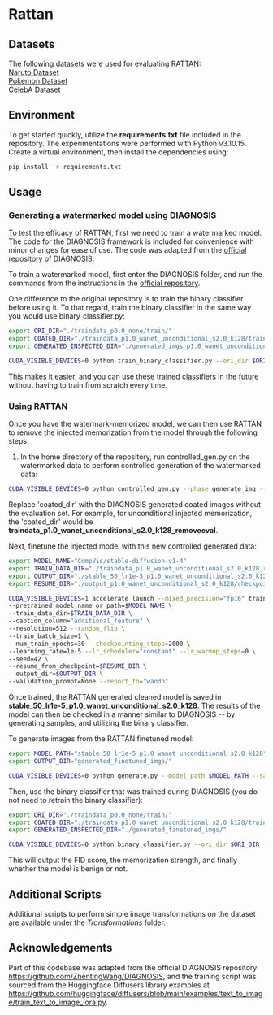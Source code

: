 # Rattan

## Datasets 
The following datasets were used for evaluating RATTAN:       
[Naruto Dataset](https://huggingface.co/datasets/lambdalabs/naruto-blip-captions)\
[Pokemon Dataset](https://huggingface.co/datasets/reach-vb/pokemon-blip-captions)\
[CelebA Dataset](https://huggingface.co/datasets/irodkin/celeba_with_llava_captions)

## Environment
To get started quickly, utilize the __requirements.txt__ file included in the repository. The experimentations were performed with Python v3.10.15. 
Create a virtual environment, then install the dependencies using:
```sh
pip install -r requirements.txt
```

## Usage 

### Generating a watermarked model using DIAGNOSIS
To test the efficacy of RATTAN, first we need to train a watermarked model. The code for the DIAGNOSIS framework is included for convenience with minor changes for ease of use. The code was adapted from the [official repository of DIAGNOSIS](https://github.com/ZhentingWang/DIAGNOSIS).

To train a watermarked model, first enter the DIAGNOSIS folder, and run the commands from the instructions in the [official repository](https://github.com/ZhentingWang/DIAGNOSIS).

One difference to the original repository is to train the binary classifier before using it.
To that regard, train the binary classifier in the same way you would use binary_classifier.py:
```sh
export ORI_DIR="./traindata_p0.0_none/train/"
export COATED_DIR="./traindata_p1.0_wanet_unconditional_s2.0_k128/train/"
export GENERATED_INSPECTED_DIR="./generated_imgs_p1.0_wanet_unconditional_s2.0_k128/"

CUDA_VISIBLE_DEVICES=0 python train_binary_classifier.py --ori_dir $ORI_DIR --coated_dir $COATED_DIR --generated_inspected_dir $GENERATED_INSPECTED_DIR
```

This makes it easier, and you can use these trained classifiers in the future without having to train from scratch every time.

### Using RATTAN
Once you have the watermark-memorized model, we can then use RATTAN to remove the injected memorization from the model through the following steps:

1. In the home directory of the repository, run controlled_gen.py on the watermarked data to perform controlled generation of the watermarked data:
```sh
CUDA_VISIBLE_DEVICES=0 python controlled_gen.py --phase generate_img --data_dir <coated_dir/train> --save_path <coated_dir/train_10> --num_samples 10 --model_path CompVis/stable-diffusion-v1-4
```

Replace 'coated_dir' with the DIAGNOSIS generated coated images without the evaluation set. For example, for unconditional injected memorization, the 'coated_dir' would be __traindata_p1.0_wanet_unconditional_s2.0_k128_removeeval__.

Next, finetune the injected model with this new controlled generated data:

``` sh
export MODEL_NAME="CompVis/stable-diffusion-v1-4"
export TRAIN_DATA_DIR="./traindata_p1.0_wanet_unconditional_s2.0_k128_removeeval/train_50/"
export OUTPUT_DIR="./stable_50_lr1e-5_p1.0_wanet_unconditional_s2.0_k128"
export RESUME_DIR="./output_p1.0_wanet_unconditional_s2.0_k128/checkpoint-75000"

CUDA_VISIBLE_DEVICES=1 accelerate launch --mixed_precision="fp16" train_text_to_image_lora.py \
--pretrained_model_name_or_path=$MODEL_NAME \
--train_data_dir=$TRAIN_DATA_DIR \
--caption_column="additional_feature" \
--resolution=512 --random_flip \
--train_batch_size=1 \
--num_train_epochs=30 --checkpointing_steps=2000 \
--learning_rate=1e-5 --lr_scheduler="constant" --lr_warmup_steps=0 \
--seed=42 \
--resume_from_checkpoint=$RESUME_DIR \
--output_dir=$OUTPUT_DIR \
--validation_prompt=None --report_to="wandb"
```

Once trained, the RATTAN generated cleaned model is saved in __stable_50_lr1e-5_p1.0_wanet_unconditional_s2.0_k128__. The results of the model can then be checked in a manner similar to DIAGNOSIS -- by generating samples, and utilizing the binary classifier.

To generate images from the RATTAN finetuned model:
```sh
export MODEL_PATH="stable_50_lr1e-5_p1.0_wanet_unconditional_s2.0_k128"
export OUTPUT_DIR="generated_finetuned_imgs/"

CUDA_VISIBLE_DEVICES=0 python generate.py --model_path $MODEL_PATH --save_path $OUTPUT_DIR
```

Then, use the binary classifier that was trained during DIAGNOSIS (you do not need to retrain the binary classifier):

```sh
export ORI_DIR="./traindata_p0.0_none/train/"
export COATED_DIR="./traindata_p1.0_wanet_unconditional_s2.0_k128/train/"
export GENERATED_INSPECTED_DIR="./generated_finetuned_imgs/"

CUDA_VISIBLE_DEVICES=0 python binary_classifier.py --ori_dir $ORI_DIR --coated_dir $COATED_DIR --generated_inspected_dir $GENERATED_INSPECTED_DIR
```

This will output the FID score, the memorization strength, and finally whether the model is benign or not. 

## Additional Scripts
Additional scripts to perform simple image transformations on the dataset are available under the _Transformations_ folder.

## Acknowledgements 
Part of this codebase was adapted from the official DIAGNOSIS repository: https://github.com/ZhentingWang/DIAGNOSIS, and the training script was sourced from the Huggingface Diffusers library examples at https://github.com/huggingface/diffusers/blob/main/examples/text_to_image/train_text_to_image_lora.py. 
